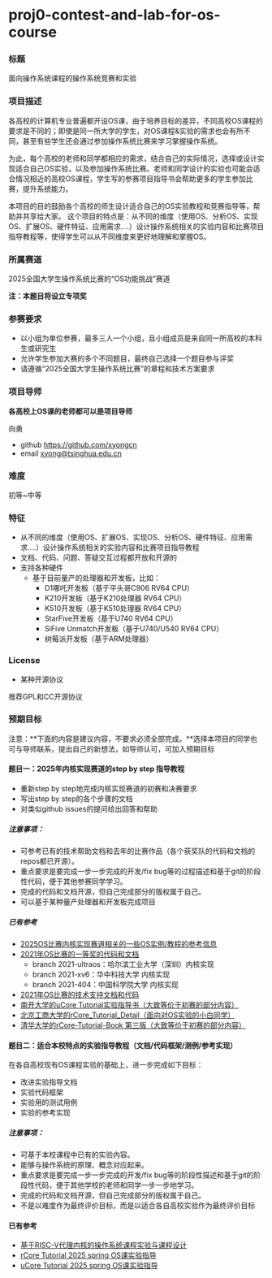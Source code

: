# proj0-contest-and-lab-for-os-course
### 标题
面向操作系统课程的操作系统竞赛和实验

### 项目描述
各高校的计算机专业普遍都开设OS课，由于培养目标的差异，不同高校OS课程的要求是不同的；即使是同一所大学的学生，对OS课程&实验的需求也会有所不同，甚至有些学生还会通过参加操作系统比赛来学习掌握操作系统。

为此，每个高校的老师和同学都相应的需求，结合自己的实际情况，选择或设计实现适合自己OS实验，以及参加操作系统比赛。老师和同学设计的实验也可能会适合情况相近的高校OS课程，学生写的参赛项目指导书会帮助更多的学生参加比赛，提升系统能力。

本项目的目的鼓励各个高校的师生设计适合自己的OS实验教程和竞赛指导等，帮助并共享给大家。 这个项目的特点是：从不同的维度（使用OS、分析OS、实现OS、扩展OS、硬件特征、应用需求....）设计操作系统相关的实验内容和比赛项目指导教程等，使得学生可以从不同维度来更好地理解和掌握OS。

### 所属赛道

2025全国大学生操作系统比赛的“OS功能挑战”赛道

**注：本题目将设立专项奖**

### 参赛要求
- 以小组为单位参赛，最多三人一个小组，且小组成员是来自同一所高校的本科生或研究生
- 允许学生参加大赛的多个不同题目，最终自己选择一个题目参与评奖
- 请遵循“2025全国大学生操作系统比赛”的章程和技术方案要求

### 项目导师

**各高校上OS课的老师都可以是项目导师**

向勇
- github https://github.com/xyongcn
- email xyong@tsinghua.edu.cn

### 难度

初等~中等

### 特征

- 从不同的维度（使用OS、扩展OS、实现OS、分析OS、硬件特征、应用需求....）设计操作系统相关的实验内容和比赛项目指导教程
- 文档、代码、问题、答疑交互过程都开放和开源的
- 支持各种硬件
  - 基于目前量产的处理器和开发板，比如：
     - D1哪吒开发板（基于平头哥C906 RV64 CPU）
     - K210开发板（基于K210处理器 RV64 CPU）
     - K510开发板（基于K510处理器 RV64 CPU）
     - StarFive开发板（基于U740 RV64 CPU）
     - SiFive Unmatch开发板（基于U740/U540 RV64 CPU）
     - 树莓派开发板（基于ARM处理器）
    
### License
- 某种开源协议

推荐GPL和CC开源协议


### 预期目标

注意：**下面的内容是建议内容，不要求必须全部完成。**选择本项目的同学也可与导师联系，提出自己的新想法，如导师认可，可加入预期目标


#### 题目一：2025年内核实现赛道的step by step 指导教程
- 重新step by step地完成内核实现赛道的初赛和决赛要求
- 写出step by step的各个步骤的文档
- 对类似github issues的提问给出回答和帮助

##### 注意事项：
- 可参考已有的技术帮助文档和去年的比赛作品（各个获奖队的代码和文档的repos都已开源）。
- 重点要求是要完成一步一步完成的开发/fix bug等的过程描述和基于git的阶段性代码，便于其他参赛同学学习。
- 完成的代码和文档开源，但自己完成部分的版权属于自己。
- 可以基于某种量产处理器和开发板完成项目


##### 已有参考
- [2025OS比赛内核实现赛道相关的一些OS实例/教程的参考信息](https://github.com/oscomp/os-competition-info/blob/main/ref-info.md)
- [2021年OS比赛的一等奖的代码和文档](https://github.com/oscomp/2021oscomp-best-kernel-design-impl)
   - branch 2021-ultraos：哈尔滨工业大学（深圳）内核实现
   - branch 2021-xv6：华中科技大学 内核实现
   - branch 2021-404：中国科学院大学 内核实现
- [2021年OS比赛的技术支持文档和代码](https://github.com/oscomp/os-competition-info/blob/main/ref-info.md)
- [南开大学的uCore Tutorial实验指导书（大致等价于初赛的部分内容）](https://nankai.gitbook.io/ucore-os-on-risc-v64/)
- [北京工商大学的rCore_Tutorial_Detail（面向对OS实验的小白同学）](http://hm1229.top/book/index.html)
- [清华大学的rCore-Tutorial-Book 第三版（大致等价于初赛的部分内容）](https://rcore-os.github.io/rCore-Tutorial-Book-v3/)


#### 题目二：适合本校特点的实验指导教程（文档/代码框架/测例/参考实现）

在各自高校现有OS课程实验的基础上，进一步完成如下目标：
- 改进实验指导文档
- 实验代码框架
- 实验用的测试用例
- 实验的参考实现


##### 注意事项：
- 可基于本校课程中已有的实验内容。
- 能够与操作系统的原理、概念对应起来。
- 重点要求是要完成一步一步完成的开发/fix bug等的阶段性描述和基于git的阶段性代码，便于其他学校的老师和同学一步一步地学习。
- 完成的代码和文档开源，但自己完成部分的版权属于自己。
- 不是以难度作为最终评价目标，而是以适合各自高校实验作为最终评价目标
 
#### 已有参考

- [基于RISC-V代理内核的操作系统课程实验与课程设计](https://gitee.com/syivester/pke-doc)
- [rCore Tutorial 2025 spring OS课实验指导](https://github.com/LearningOS/rCore-Tutorial-Guide-2025S)
- [uCore Tutorial 2025 spring OS课实验指导](https://github.com/LearningOS/uCore-Tutorial-Guide-2025S)
